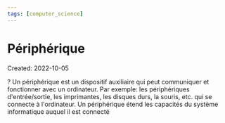 ```yaml
---
tags: [computer_science] 
---
```

# Périphérique
Created: 2022-10-05

?
Un périphérique est un dispositif auxiliaire qui peut communiquer et fonctionner avec un ordinateur. Par exemple: les périphériques d'entrée/sortie, les imprimantes, les disques durs, la souris, etc. qui se connecte à l'ordinateur.
Un périphérique étend les capacités du système informatique auquel il est connecté
<!--SR:!2023-05-28,112,190-->